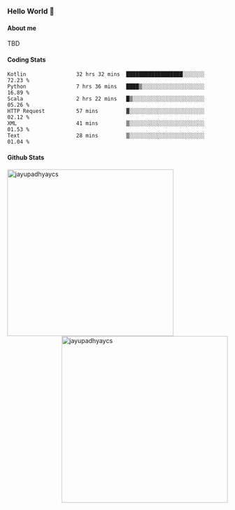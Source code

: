 ### Hello World 👋
#### About me
TBD
#### Coding Stats
<!--START_SECTION:waka-->

```text
Kotlin                32 hrs 32 mins  ██████████████████░░░░░░░   72.23 %
Python                7 hrs 36 mins   ████▒░░░░░░░░░░░░░░░░░░░░   16.89 %
Scala                 2 hrs 22 mins   █▒░░░░░░░░░░░░░░░░░░░░░░░   05.26 %
HTTP Request          57 mins         ▓░░░░░░░░░░░░░░░░░░░░░░░░   02.12 %
XML                   41 mins         ▒░░░░░░░░░░░░░░░░░░░░░░░░   01.53 %
Text                  28 mins         ▒░░░░░░░░░░░░░░░░░░░░░░░░   01.04 %
```

<!--END_SECTION:waka-->
#### Github Stats

<p  ><img align="left" src="https://github-readme-stats.vercel.app/api/top-langs?username=jayupadhyaycs&theme=tokyonight&show_icons=true&locale=en&layout=compact" alt="jayupadhyaycs" width="380px"  /> 
<img align="right" src="https://github-readme-streak-stats.herokuapp.com/?user=jayupadhyaycs&theme=tokyonight&" alt="jayupadhyaycs" width="380px"/>
</p>




<!--
**JayUpadhyayCS/JayUpadhyayCS** is a ✨ _special_ ✨ repository because its `README.md` (this file) appears on your GitHub profile.

Here are some ideas to get you started:

- 🔭 I’m currently working on ...
- 🌱 I’m currently learning ...
- 👯 I’m looking to collaborate on ...
- 🤔 I’m looking for help with ...
- 💬 Ask me about ...
- 📫 How to reach me: ...
- 😄 Pronouns: ...
- ⚡ Fun fact: ...
-->

